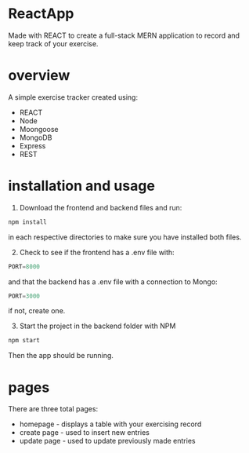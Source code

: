 # ReactApp
Made with REACT to create a full-stack MERN application to record and keep track of your exercise.

# overview
A simple exercise tracker created using:
* REACT
* Node
* Moongoose
* MongoDB
* Express
* REST

# installation and usage
1. Download the frontend and backend files and run:

```python
npm install
```
in each respective directories to make sure you have installed both files. 

2. Check to see if the frontend has a .env file with:
```python
PORT=8000
```
and that the backend has a .env file with a connection to Mongo:
```python
PORT=3000
```
if not, create one. 

3. Start the project in the backend folder with NPM
```python
npm start
```
Then the app should be running. 

# pages
There are three total pages:
* homepage - displays a table with your exercising record
* create page - used to insert new entries
* update page - used to update previously made entries
